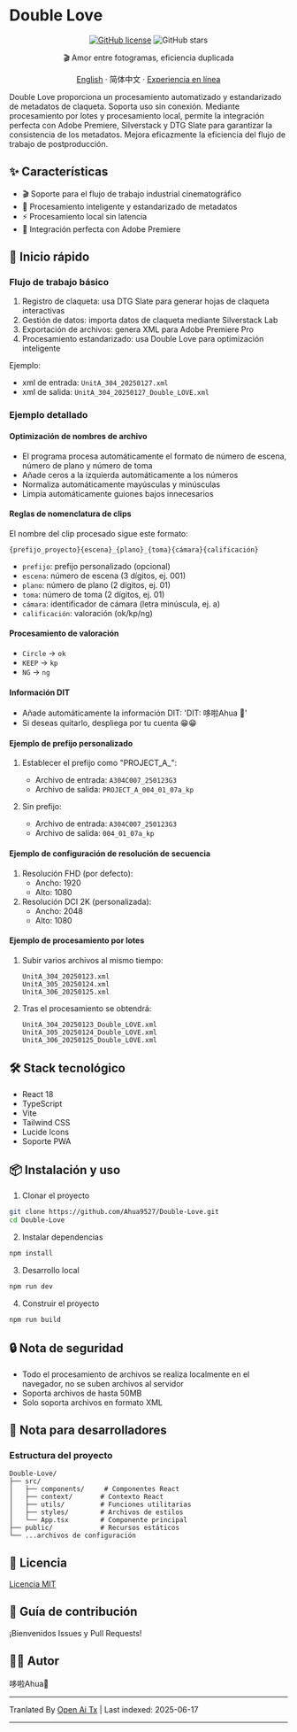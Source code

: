# Double Love

<div align="center">

[![GitHub license](https://img.shields.io/github/license/Ahua9527/Double-Love)](https://github.com/Ahua9527/Double-Love/blob/main/LICENSE)
![GitHub stars](https://img.shields.io/github/stars/Ahua9527/Double-Love)

🎬 Amor entre fotogramas, eficiencia duplicada

[//]: # (Huevo de pascua oculto en el código)
<!Double Love：Deja que cada toma esconda la tasa de fotogramas que nunca dije -->

[English](./README.en.md) · 简体中文 · [Experiencia en línea](https://double-love.ahua.space)

</div>

Double Love proporciona un procesamiento automatizado y estandarizado de metadatos de claqueta. Soporta uso sin conexión. Mediante procesamiento por lotes y procesamiento local, permite la integración perfecta con Adobe Premiere, Silverstack y DTG Slate para garantizar la consistencia de los metadatos. Mejora eficazmente la eficiencia del flujo de trabajo de postproducción.

## ✨ Características

- 🎬 Soporte para el flujo de trabajo industrial cinematográfico
- 📝 Procesamiento inteligente y estandarizado de metadatos
- ⚡ Procesamiento local sin latencia
- 🧩 Integración perfecta con Adobe Premiere

## 🚀 Inicio rápido

### Flujo de trabajo básico

1. Registro de claqueta: usa DTG Slate para generar hojas de claqueta interactivas
2. Gestión de datos: importa datos de claqueta mediante Silverstack Lab
3. Exportación de archivos: genera XML para Adobe Premiere Pro
4. Procesamiento estandarizado: usa Double Love para optimización inteligente

Ejemplo:
- xml de entrada: `UnitA_304_20250127.xml`
- xml de salida: `UnitA_304_20250127_Double_LOVE.xml`

### Ejemplo detallado

#### Optimización de nombres de archivo
- El programa procesa automáticamente el formato de número de escena, número de plano y número de toma
- Añade ceros a la izquierda automáticamente a los números
- Normaliza automáticamente mayúsculas y minúsculas
- Limpia automáticamente guiones bajos innecesarios

#### Reglas de nomenclatura de clips

El nombre del clip procesado sigue este formato:
```
{prefijo_proyecto}{escena}_{plano}_{toma}{cámara}{calificación}
```

- `prefijo`: prefijo personalizado (opcional)
- `escena`: número de escena (3 dígitos, ej. 001)
- `plano`: número de plano (2 dígitos, ej. 01)
- `toma`: número de toma (2 dígitos, ej. 01)
- `cámara`: identificador de cámara (letra minúscula, ej. a)
- `calificación`: valoración (ok/kp/ng)

#### Procesamiento de valoración
- `Circle` → `ok`
- `KEEP` → `kp`
- `NG` → `ng`

#### Información DIT
- Añade automáticamente la información DIT: 'DIT: 哆啦Ahua 🌱'
- Si deseas quitarlo, despliega por tu cuenta 😁😁

#### Ejemplo de prefijo personalizado

1. Establecer el prefijo como "PROJECT_A_":
   - Archivo de entrada: `A304C007_250123G3`
   - Archivo de salida: `PROJECT_A_004_01_07a_kp`

2. Sin prefijo:
   - Archivo de entrada: `A304C007_250123G3`
   - Archivo de salida: `004_01_07a_kp`

#### Ejemplo de configuración de resolución de secuencia

1. Resolución FHD (por defecto):
   - Ancho: 1920
   - Alto: 1080   
2. Resolución DCI 2K (personalizada):
   - Ancho: 2048
   - Alto: 1080   

#### Ejemplo de procesamiento por lotes

1. Subir varios archivos al mismo tiempo:
   ```
   UnitA_304_20250123.xml
   UnitA_305_20250124.xml
   UnitA_306_20250125.xml
   ```

2. Tras el procesamiento se obtendrá:
   ```
   UnitA_304_20250123_Double_LOVE.xml
   UnitA_305_20250124_Double_LOVE.xml
   UnitA_306_20250125_Double_LOVE.xml
   ```

## 🛠️ Stack tecnológico

- React 18
- TypeScript
- Vite
- Tailwind CSS
- Lucide Icons
- Soporte PWA

## 📦 Instalación y uso

1. Clonar el proyecto

```bash
git clone https://github.com/Ahua9527/Double-Love.git
cd Double-Love
```

2. Instalar dependencias

```bash
npm install
```

3. Desarrollo local

```bash
npm run dev
```

4. Construir el proyecto

```bash
npm run build
```

## 🔒 Nota de seguridad

- Todo el procesamiento de archivos se realiza localmente en el navegador, no se suben archivos al servidor
- Soporta archivos de hasta 50MB
- Solo soporta archivos en formato XML

## 🌈 Nota para desarrolladores

### Estructura del proyecto

```
Double-Love/
├── src/
│   ├── components/     # Componentes React
│   ├── context/       # Contexto React
│   ├── utils/         # Funciones utilitarias
│   ├── styles/        # Archivos de estilos
│   └── App.tsx        # Componente principal
├── public/            # Recursos estáticos
└── ...archivos de configuración
```

## 📃 Licencia

[Licencia MIT](LICENSE)

## 🤝 Guía de contribución

¡Bienvenidos Issues y Pull Requests!

## 👨‍💻 Autor

哆啦Ahua🌱

---

Tranlated By [Open Ai Tx](https://github.com/OpenAiTx/OpenAiTx) | Last indexed: 2025-06-17

---